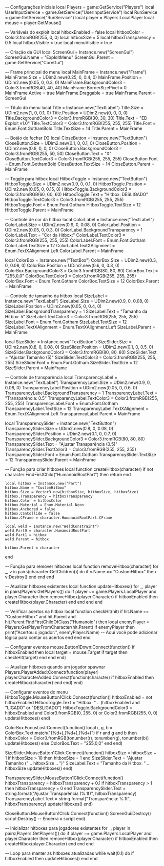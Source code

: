 -- Configurações iniciais
local Players = game:GetService("Players")
local UserInputService = game:GetService("UserInputService")
local RunService = game:GetService("RunService")
local player = Players.LocalPlayer
local mouse = player:GetMouse()

-- Variáveis do exploit
local hitboxEnabled = false
local hitboxColor = Color3.fromRGB(255, 0, 0)
local hitboxSize = 5
local hitboxTransparency = 0.5
local hitboxVisible = true
local menuVisible = true

-- Criação da GUI
local ScreenGui = Instance.new("ScreenGui")
ScreenGui.Name = "ExploitMenu"
ScreenGui.Parent = game:GetService("CoreGui")

-- Frame principal do menu
local MainFrame = Instance.new("Frame")
MainFrame.Size = UDim2.new(0.25, 0, 0.4, 0)
MainFrame.Position = UDim2.new(0.05, 0, 0.3, 0)
MainFrame.BackgroundColor3 = Color3.fromRGB(40, 40, 40)
MainFrame.BorderSizePixel = 0
MainFrame.Active = true
MainFrame.Draggable = true
MainFrame.Parent = ScreenGui

-- Título do menu
local Title = Instance.new("TextLabel")
Title.Size = UDim2.new(1, 0, 0.1, 0)
Title.Position = UDim2.new(0, 0, 0, 0)
Title.BackgroundColor3 = Color3.fromRGB(30, 30, 30)
Title.Text = "EB Exploit v1.0"
Title.TextColor3 = Color3.fromRGB(255, 255, 255)
Title.Font = Enum.Font.GothamBold
Title.TextSize = 14
Title.Parent = MainFrame

-- Botão de fechar (X)
local CloseButton = Instance.new("TextButton")
CloseButton.Size = UDim2.new(0.1, 0, 0.1, 0)
CloseButton.Position = UDim2.new(0.9, 0, 0, 0)
CloseButton.BackgroundColor3 = Color3.fromRGB(255, 50, 50)
CloseButton.Text = "X"
CloseButton.TextColor3 = Color3.fromRGB(255, 255, 255)
CloseButton.Font = Enum.Font.GothamBold
CloseButton.TextSize = 14
CloseButton.Parent = MainFrame

-- Toggle para hitbox
local HitboxToggle = Instance.new("TextButton")
HitboxToggle.Size = UDim2.new(0.9, 0, 0.1, 0)
HitboxToggle.Position = UDim2.new(0.05, 0, 0.15, 0)
HitboxToggle.BackgroundColor3 = Color3.fromRGB(60, 60, 60)
HitboxToggle.Text = "Hitbox: DESLIGADO"
HitboxToggle.TextColor3 = Color3.fromRGB(255, 255, 255)
HitboxToggle.Font = Enum.Font.Gotham
HitboxToggle.TextSize = 12
HitboxToggle.Parent = MainFrame

-- Controle de cor da hitbox
local ColorLabel = Instance.new("TextLabel")
ColorLabel.Size = UDim2.new(0.9, 0, 0.08, 0)
ColorLabel.Position = UDim2.new(0.05, 0, 0.3, 0)
ColorLabel.BackgroundTransparency = 1
ColorLabel.Text = "Cor da Hitbox:"
ColorLabel.TextColor3 = Color3.fromRGB(255, 255, 255)
ColorLabel.Font = Enum.Font.Gotham
ColorLabel.TextSize = 12
ColorLabel.TextXAlignment = Enum.TextXAlignment.Left
ColorLabel.Parent = MainFrame

local ColorBox = Instance.new("TextBox")
ColorBox.Size = UDim2.new(0.3, 0, 0.08, 0)
ColorBox.Position = UDim2.new(0.6, 0, 0.3, 0)
ColorBox.BackgroundColor3 = Color3.fromRGB(80, 80, 80)
ColorBox.Text = "255,0,0"
ColorBox.TextColor3 = Color3.fromRGB(255, 255, 255)
ColorBox.Font = Enum.Font.Gotham
ColorBox.TextSize = 12
ColorBox.Parent = MainFrame

-- Controle de tamanho da hitbox
local SizeLabel = Instance.new("TextLabel")
SizeLabel.Size = UDim2.new(0.9, 0, 0.08, 0)
SizeLabel.Position = UDim2.new(0.05, 0, 0.4, 0)
SizeLabel.BackgroundTransparency = 1
SizeLabel.Text = "Tamanho da Hitbox: 5"
SizeLabel.TextColor3 = Color3.fromRGB(255, 255, 255)
SizeLabel.Font = Enum.Font.Gotham
SizeLabel.TextSize = 12
SizeLabel.TextXAlignment = Enum.TextXAlignment.Left
SizeLabel.Parent = MainFrame

local SizeSlider = Instance.new("TextButton")
SizeSlider.Size = UDim2.new(0.8, 0, 0.08, 0)
SizeSlider.Position = UDim2.new(0.1, 0, 0.5, 0)
SizeSlider.BackgroundColor3 = Color3.fromRGB(80, 80, 80)
SizeSlider.Text = "Ajustar Tamanho (5)"
SizeSlider.TextColor3 = Color3.fromRGB(255, 255, 255)
SizeSlider.Font = Enum.Font.Gotham
SizeSlider.TextSize = 12
SizeSlider.Parent = MainFrame

-- Controle de transparência
local TransparencyLabel = Instance.new("TextLabel")
TransparencyLabel.Size = UDim2.new(0.9, 0, 0.08, 0)
TransparencyLabel.Position = UDim2.new(0.05, 0, 0.6, 0)
TransparencyLabel.BackgroundTransparency = 1
TransparencyLabel.Text = "Transparência: 0.5"
TransparencyLabel.TextColor3 = Color3.fromRGB(255, 255, 255)
TransparencyLabel.Font = Enum.Font.Gotham
TransparencyLabel.TextSize = 12
TransparencyLabel.TextXAlignment = Enum.TextXAlignment.Left
TransparencyLabel.Parent = MainFrame

local TransparencySlider = Instance.new("TextButton")
TransparencySlider.Size = UDim2.new(0.8, 0, 0.08, 0)
TransparencySlider.Position = UDim2.new(0.1, 0, 0.7, 0)
TransparencySlider.BackgroundColor3 = Color3.fromRGB(80, 80, 80)
TransparencySlider.Text = "Ajustar Transparência (0.5)"
TransparencySlider.TextColor3 = Color3.fromRGB(255, 255, 255)
TransparencySlider.Font = Enum.Font.Gotham
TransparencySlider.TextSize = 12
TransparencySlider.Parent = MainFrame

-- Função para criar hitboxes
local function createHitbox(character)
    if not character:FindFirstChild("HumanoidRootPart") then return end
    
    local hitbox = Instance.new("Part")
    hitbox.Name = "CustomHitbox"
    hitbox.Size = Vector3.new(hitboxSize, hitboxSize, hitboxSize)
    hitbox.Transparency = hitboxTransparency
    hitbox.Color = hitboxColor
    hitbox.Material = Enum.Material.Neon
    hitbox.Anchored = false
    hitbox.CanCollide = false
    hitbox.CFrame = character.HumanoidRootPart.CFrame
    
    local weld = Instance.new("WeldConstraint")
    weld.Part0 = character.HumanoidRootPart
    weld.Part1 = hitbox
    weld.Parent = hitbox
    
    hitbox.Parent = character
end

-- Função para remover hitboxes
local function removeHitbox(character)
    for _, v in pairs(character:GetChildren()) do
        if v.Name == "CustomHitbox" then
            v:Destroy()
        end
    end
end

-- Atualizar hitboxes existentes
local function updateHitboxes()
    for _, player in pairs(Players:GetPlayers()) do
        if player ~= game.Players.LocalPlayer and player.Character then
            removeHitbox(player.Character)
            if hitboxEnabled then
                createHitbox(player.Character)
            end
        end
    end
end

-- Verificar acertos na hitbox
local function checkHit(hit)
    if hit.Name == "CustomHitbox" and hit.Parent and hit.Parent:FindFirstChildOfClass("Humanoid") then
        local enemyPlayer = Players:GetPlayerFromCharacter(hit.Parent)
        if enemyPlayer then
            print("Acertou o jogador:", enemyPlayer.Name)
            -- Aqui você pode adicionar lógica para contar os acertos
        end
    end
end

-- Configurar eventos
mouse.Button1Down:Connect(function()
    if hitboxEnabled then
        local target = mouse.Target
        if target then
            checkHit(target)
        end
    end
end)

-- Atualizar hitboxes quando um jogador spawnar
Players.PlayerAdded:Connect(function(player)
    player.CharacterAdded:Connect(function(character)
        if hitboxEnabled then
            createHitbox(character)
        end
    end)
end)

-- Configurar eventos do menu
HitboxToggle.MouseButton1Click:Connect(function()
    hitboxEnabled = not hitboxEnabled
    HitboxToggle.Text = "Hitbox: " .. (hitboxEnabled and "LIGADO" or "DESLIGADO")
    HitboxToggle.BackgroundColor3 = hitboxEnabled and Color3.fromRGB(0, 255, 0) or Color3.fromRGB(255, 0, 0)
    updateHitboxes()
end)

ColorBox.FocusLost:Connect(function()
    local r, g, b = ColorBox.Text:match("(%d+),(%d+),(%d+)")
    if r and g and b then
        hitboxColor = Color3.fromRGB(tonumber(r), tonumber(g), tonumber(b))
        updateHitboxes()
    else
        ColorBox.Text = "255,0,0"
    end
end)

SizeSlider.MouseButton1Click:Connect(function()
    hitboxSize = hitboxSize + 1
    if hitboxSize > 10 then hitboxSize = 1 end
    SizeSlider.Text = "Ajustar Tamanho (" .. hitboxSize .. ")"
    SizeLabel.Text = "Tamanho da Hitbox: " .. hitboxSize
    updateHitboxes()
end)

TransparencySlider.MouseButton1Click:Connect(function()
    hitboxTransparency = hitboxTransparency + 0.1
    if hitboxTransparency > 1 then hitboxTransparency = 0 end
    TransparencySlider.Text = string.format("Ajustar Transparência (%.1f)", hitboxTransparency)
    TransparencyLabel.Text = string.format("Transparência: %.1f", hitboxTransparency)
    updateHitboxes()
end)

CloseButton.MouseButton1Click:Connect(function()
    ScreenGui:Destroy()
    script:Destroy() -- Encerra o script
end)

-- Inicializar hitboxes para jogadores existentes
for _, player in pairs(Players:GetPlayers()) do
    if player ~= game.Players.LocalPlayer and player.Character then
        removeHitbox(player.Character)
        if hitboxEnabled then
            createHitbox(player.Character)
        end
    end
end

-- Loop para manter as hitboxes atualizadas
while wait(0.1) do
    if hitboxEnabled then
        updateHitboxes()
    end
end

